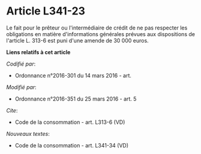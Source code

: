 # Article L341-23

Le fait pour le prêteur ou l'intermédiaire de crédit de ne pas respecter les obligations en matière d'informations générales
prévues aux dispositions de l'article L. 313-6 est puni d'une amende de 30 000 euros.

**Liens relatifs à cet article**

_Codifié par_:

  - Ordonnance n°2016-301 du 14 mars 2016 - art.

_Modifié par_:

  - Ordonnance n°2016-351 du 25 mars 2016 - art. 5

_Cite_:

  - Code de la consommation - art. L313-6 (VD)

_Nouveaux textes_:

  - Code de la consommation - art. L341-34 (VD)
